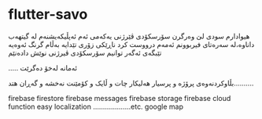 # flutter-savo


هیوادارم سودی لێ وەرگرن
سۆرسکۆدی ڤێرژنی یەکەمی ئەم ئەپڵیکەیشنەم لە گیتهەب داناوە،لە سەرەتای فیربوونم ئەمەم درووست کرد
ناڕێکی زۆری تێدایە بەڵام گرنگ ئەوەیە تێبگەی 
ئەگەر توانیم سۆرسکۆدی ڤیرژنی نوێش دادەنێم

.....
ئەمانە لەخۆ دەگرێت

بڵاوکردنەوەی پرۆژە و پرسیار هەلیکار
چات و ڵایک و کۆمێنت
نەخشە و گەڕان 
هتد..........

firebase
   firestore
   firebase messages 
   firebase storage
   firebase cloud function
   easy localization 
   ...................etc. 
google map
   
